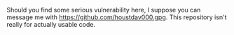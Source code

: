 Should you find some serious vulnerability here, I suppose you can message me with <https://github.com/houstdav000.gpg>. This repository isn't really for actually usable code.
